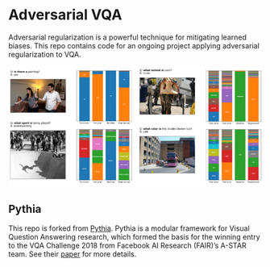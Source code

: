 # Adversarial VQA

Adversarial regularization is a powerful technique for mitigating learned biases. This repo contains code for an ongoing project applying adversarial regularization to VQA.

![Alt text](info/advreg_viz.png?raw=true "adversarial regularization visualization")

## Pythia

This repo is forked from [Pythia](https://github.com/facebookresearch/pythia). Pythia is a modular framework for Visual Question Answering research, which formed the basis for the winning entry to the VQA Challenge 2018 from Facebook AI Research (FAIR)’s A-STAR team. See their [paper](https://arxiv.org/abs/1807.09956) for more details.
